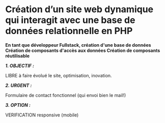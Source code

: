 # Création d’un site web dynamique qui interagit avec une base de données relationnelle en PHP

**En tant que développeur Fullstack, création d'une base de données Création de composants d'accès aux données Création de composants réutilisable**


***1. OBJECTIF :*** 

LIBRE à faire évolué le site, optimisation, inovation.


***2. URGENT :***

Formulaire de contact fonctionnel (qui envoi bien le mail!)

***3. OPTION :***

VERIFICATION responsive (mobile)

